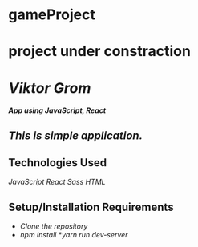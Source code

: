 # gameProject

# project under constraction

# _Viktor Grom_

#### _App using JavaScript, React_

##  _This is simple application._

## Technologies Used

_JavaScript_
_React_
_Sass_
_HTML_

## Setup/Installation Requirements

* _Clone the repository_
* _npm install_
*_yarn run dev-server_
